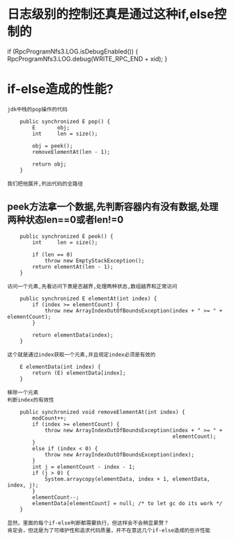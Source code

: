 # 日志级别的控制还真是通过这种if,else控制的
if (RpcProgramNfs3.LOG.isDebugEnabled()) {
    RpcProgramNfs3.LOG.debug(WRITE_RPC_END + xid);
}
# if-else造成的性能?
    jdk中栈的pop操作的代码
```
    public synchronized E pop() {
        E       obj;
        int     len = size();

        obj = peek();
        removeElementAt(len - 1);

        return obj;
    }    
```    
    我们把他展开,列出代码的全路径
## peek方法拿一个数据,先判断容器内有没有数据,处理两种状态len==0或者len!=0
```
    public synchronized E peek() {
        int     len = size();

        if (len == 0)
            throw new EmptyStackException();
        return elementAt(len - 1);
    }
```
    访问一个元素,先看访问下表是否越界,处理两种状态,数组越界和正常访问
```
    public synchronized E elementAt(int index) {
        if (index >= elementCount) {
            throw new ArrayIndexOutOfBoundsException(index + " >= " + elementCount);
        }

        return elementData(index);
    }
```
    这个就是通过index获取一个元素,并且规定index必须是有效的
```
    E elementData(int index) {
        return (E) elementData[index];
    }
```
    移除一个元素
    判断index的有效性
```
    public synchronized void removeElementAt(int index) {
        modCount++;
        if (index >= elementCount) {
            throw new ArrayIndexOutOfBoundsException(index + " >= " +
                                                     elementCount);
        }
        else if (index < 0) {
            throw new ArrayIndexOutOfBoundsException(index);
        }
        int j = elementCount - index - 1;
        if (j > 0) {
            System.arraycopy(elementData, index + 1, elementData, index, j);
        }
        elementCount--;
        elementData[elementCount] = null; /* to let gc do its work */
    }
```
    显然，里面的每个if-else判断都需要执行，但这样会不会稍显累赘？
    肯定会，但这是为了可维护性和追求代码质量，并不在意这几个if-else造成的些许性能


